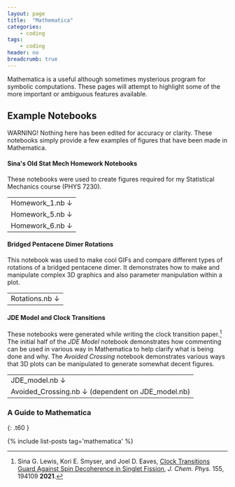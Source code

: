 ```yaml
---
layout: page
title:  "Mathematica"
categories:
    - coding
tags:
    - coding
header: no
breadcrumb: true
---
```


Mathematica is a useful although sometimes mysterious program for symbolic computations. These pages will attempt to highlight some of the more important or ambiguous features available.

## Example Notebooks

WARNING! Nothing here has been edited for accuracy or clarity. These notebooks simply provide a few examples of figures that have been made in Mathematica.

#### Sina's Old Stat Mech Homework Notebooks

These notebooks were used to create figures required for my Statistical Mechanics course (PHYS 7230).

<table width="100%" style="table-layout: fixed; border: 1px $border-color;">
<tr><td><a style="text-decoration: none;" href="{{ site.urlfile }}exampleMathematica/HW1_plots.nb">Homework_1.nb &darr;</a></td></tr>
<tr><td><a style="text-decoration: none;" href="{{ site.urlfile }}exampleMathematica/HW5_plots.nb">Homework_5.nb &darr;</a></td></tr>
<tr><td><a style="text-decoration: none;" href="{{ site.urlfile }}exampleMathematica/HW6_plots.nb">Homework_6.nb &darr;</a></td></tr>
</table>

#### Bridged Pentacene Dimer Rotations

This notebook was used to make cool GIFs and compare different types of rotations of a bridged pentacene dimer. It demonstrates how to make and manipulate complex 3D graphics and also parameter manipulation within a plot.

<table width="100%" style="table-layout: fixed; border: 1px $border-color;">
<tr>
<td width="100%"><a style="text-decoration: none;" href="{{ site.urlfile }}exampleMathematica/Rotations_Sina.nb">Rotations.nb &darr;</a></td>
</tr>
</table>

#### JDE Model and Clock Transitions

These notebooks were generated while writing the clock transition paper.[^1] The initial half of the *JDE Model* notebook demonstrates how commenting can be used in various way in Mathematica to help clarify what is being done and why. The *Avoided Crossing* notebook demonstrates various ways that 3D plots can be manipulated to generate somewhat decent figures.

<table width="100%" style="table-layout: fixed; border: 1px $border-color;">
<tr><td><a style="text-decoration: none;" href="{{ site.urlfile }}exampleMathematica/ConicalIntersections_passiveSymmetricRotation.nb">JDE_model.nb &darr;</a></td></tr>
<tr><td><a style="text-decoration: none;" href="{{ site.urlfile }}exampleMathematica/AvoidedCrossing_21_1n1.nb">Avoided_Crossing.nb &darr;</a>  (dependent on JDE_model.nb)</td></tr>
</table>


[^1]: Sina G. Lewis, Kori E. Smyser, and Joel D. Eaves, [Clock Transitions Guard Against Spin Decoherence in Singlet Fission](https://doi.org/10.1063/5.0069344), *J. Chem. Phys.* 155, 194109 **2021**.

### A Guide to Mathematica
{: .t60 }

{% include list-posts tag='mathematica' %}

